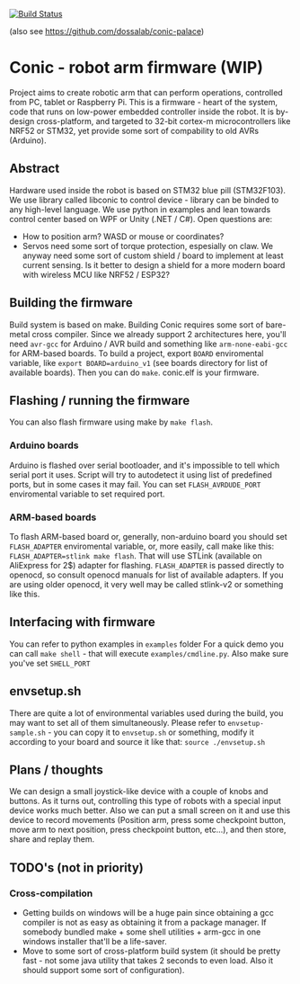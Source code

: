 [![Build Status](https://travis-ci.org/dossalab/Conic.svg?branch=master)](https://travis-ci.org/dossalab/Conic)

(also see https://github.com/dossalab/conic-palace)

# Conic - robot arm firmware (WIP)

Project aims to create robotic arm that can perform operations, controlled from PC, tablet or Raspberry Pi. This is a firmware - heart of the system, code that runs on low-power embedded controller inside the robot. It is by-design cross-platform, and targeted to 32-bit cortex-m microcontrollers like NRF52 or STM32, yet provide some sort of compability to old AVRs (Arduino).

## Abstract

Hardware used inside the robot is based on STM32 blue pill (STM32F103). We use library called libconic to control device - library can be binded to any high-level language. We use python in examples and lean towards control center based on WPF or Unity (.NET / C#).
Open questions are:
+ How to position arm? WASD or mouse or coordinates?
+ Servos need some sort of torque protection, espesially on claw. We anyway need some sort of custom shield / board to implement at least current sensing. Is it better to design a shield for a more modern board with wireless MCU like NRF52 / ESP32?

## Building the firmware

Build system is based on make. Building Conic requires some sort of bare-metal cross compiler. Since we already support 2 architectures here, you'll need `avr-gcc` for Arduino / AVR build and something like `arm-none-eabi-gcc` for ARM-based boards. To build a project, export `BOARD` enviromental variable, like `export BOARD=arduino_v1` (see boards directory for list of available boards). Then you can do `make`. conic.elf is your firmware.

## Flashing / running the firmware

You can also flash firmware using make by `make flash`.

### Arduino boards

Arduino is flashed over serial bootloader, and it's impossible to tell which serial port it uses. Script will try to autodetect it using list of predefined ports, but in some cases it may fail. You can set `FLASH_AVRDUDE_PORT` enviromental variable to set required port.

### ARM-based boards

To flash ARM-based board or, generally, non-arduino board you should set `FLASH_ADAPTER` enviromental variable, or, more easily, call make like this: `FLASH_ADAPTER=stlink make flash`. That will use STLink (available on AliExpress for 2$) adapter for flashing. `FLASH_ADAPTER` is passed directly to openocd, so consult openocd manuals for list of available adapters. If you are using older openocd, it very well may be called stlink-v2 or something like this.

## Interfacing with firmware

You can refer to python examples in `examples` folder
For a quick demo you can call `make shell` - that will execute `examples/cmdline.py`. Also make sure you've set `SHELL_PORT`

## envsetup.sh

There are quite a lot of environmental variables used during the build, you may want to set all of them simultaneously. Please refer to `envsetup-sample.sh` - you can copy it to `envsetup.sh` or something, modify it according to your board and source it like that: `source ./envsetup.sh`

## Plans / thoughts

We can design a small joystick-like device with a couple of knobs and buttons. As it turns out, controlling this type of robots with a special input device works much better. Also we can put a small screen on it and use this device to record movements (Position arm, press some checkpoint button, move arm to next position, press checkpoint button, etc...), and then store, share and replay them.

## TODO's (not in priority)

### Cross-compilation

+ Getting builds on windows will be a huge pain since obtaining a gcc compiler is not as easy as obtaining it from a package manager. If somebody bundled make + some shell utilities + arm-gcc in one windows installer that'll be a life-saver.
+ Move to some sort of cross-platform build system (it should be pretty fast - not some java utility that takes 2 seconds to even load. Also it should support some sort of configuration).


